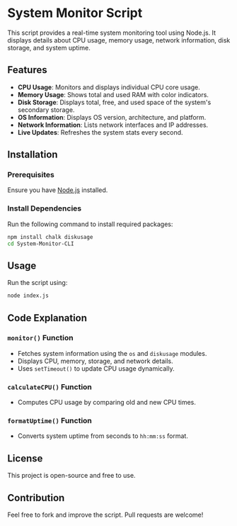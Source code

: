 # System Monitor Script

This script provides a real-time system monitoring tool using Node.js. It displays details about CPU usage, memory usage, network information, disk storage, and system uptime.

## Features
- **CPU Usage**: Monitors and displays individual CPU core usage.
- **Memory Usage**: Shows total and used RAM with color indicators.
- **Disk Storage**: Displays total, free, and used space of the system's secondary storage.
- **OS Information**: Displays OS version, architecture, and platform.
- **Network Information**: Lists network interfaces and IP addresses.
- **Live Updates**: Refreshes the system stats every second.

## Installation
### Prerequisites
Ensure you have [Node.js](https://nodejs.org/) installed.

### Install Dependencies
Run the following command to install required packages:
```sh
npm install chalk diskusage
cd System-Monitor-CLI
```

## Usage
Run the script using:
```sh
node index.js
```

## Code Explanation
### `monitor()` Function
- Fetches system information using the `os` and `diskusage` modules.
- Displays CPU, memory, storage, and network details.
- Uses `setTimeout()` to update CPU usage dynamically.

### `calculateCPU()` Function
- Computes CPU usage by comparing old and new CPU times.

### `formatUptime()` Function
- Converts system uptime from seconds to `hh:mm:ss` format.


## License
This project is open-source and free to use.

## Contribution
Feel free to fork and improve the script. Pull requests are welcome!

